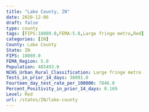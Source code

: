 ```yaml
---
title: "Lake County, IN"
date: 2020-12-06
draft: false
type: county
tags: [FIPS:18089.0,FEMA:5.0,Large fringe metro,Red]
categories: [IN]
County: Lake County
State: IN
FIPS: 18089.0
FEMA_Region: 5.0
Population: 485493.0
NCHS_Urban_Rural_Classification: Large fringe metro
Tests_in_prior_14_days: 38091.0
Fourteen_day_test_rate_per_100000: 7846.0
Percent_Positivity_in_prior_14_days: 0.169
Level: Red
url: /states/IN/lake-county
---
```




